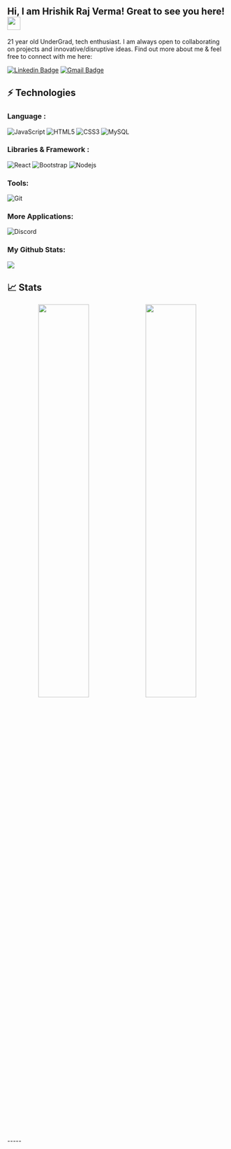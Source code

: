 ## Hi, I am Hrishik Raj Verma! Great to see you here! <img src="https://raw.githubusercontent.com/aemmadi/aemmadi/master/wave.gif" width="30px">

21 year old UnderGrad, tech enthusiast. I am always open to collaborating on projects and innovative/disruptive ideas. Find out more about me & feel free to connect with me here:

[![Linkedin Badge](https://img.shields.io/badge/-HrishikVerma-blue?style=flat-square&logo=Linkedin&logoColor=white&link=https://www.linkedin.com/in/khushi321/)](https://www.linkedin.com/in/hrishik-raj-verma-59b180213/)
[![Gmail Badge](https://img.shields.io/badge/-vermahr20@gmail.com-c14438?style=flat-square&logo=Gmail&logoColor=white&link=mailto:vermahr20@gmail.com)](mailto:vermahr20@gmail.com)


## ⚡ Technologies

### Language :

![JavaScript](https://img.shields.io/badge/-JavaScript-black?style=flat-square&logo=javascript)
![HTML5](https://img.shields.io/badge/-HTML5-E34F26?style=flat-square&logo=html5&logoColor=white)
![CSS3](https://img.shields.io/badge/-CSS3-1572B6?style=flat-square&logo=css3)
![MySQL](https://img.shields.io/badge/-MySQL-black?style=flat-square&logo=mysql)
### Libraries & Framework :

![React](https://img.shields.io/badge/-React-black?style=flat-square&logo=react)
![Bootstrap](https://img.shields.io/badge/-Bootstrap-563D7C?style=flat-square&logo=bootstrap)
![Nodejs](https://img.shields.io/badge/-Nodejs-black?style=flat-square&logo=Node.js)

### Tools:

![Git](https://img.shields.io/badge/-Git-black?style=flat-square&logo=git)

### More Applications:

![Discord](https://img.shields.io/badge/Discord-7289DA?style=for-the-badge&logo=discord&logoColor=white)

### My Github Stats:

<img src="https://github-readme-stats.vercel.app/api/top-langs/?username=hrishikverma&layout=compact&bg_color=0,73FA79,73FDFF,7A81FF&theme=graywhite&langs_count=10&exclude_repo=kasweb">



## 📈 Stats

<p align="center">

  <img width="48%" src="https://github-readme-stats.vercel.app/api?username=hrishikverma&show_icons=true&theme=tokyonight" />
  <img width="48%" src="https://github-readme-streak-stats.herokuapp.com/?user=hrishikverma&theme=tokyonight" />
</p>

<br>
-----
